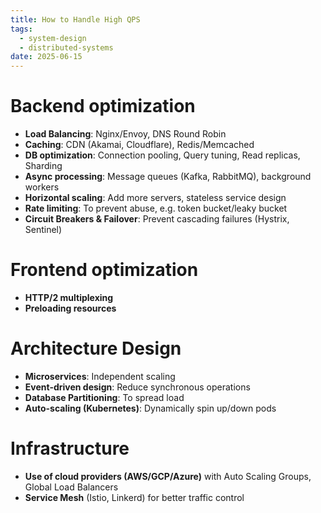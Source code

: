 ```yaml
---
title: How to Handle High QPS
tags:
  - system-design
  - distributed-systems
date: 2025-06-15
---
```


# Backend optimization

- **Load Balancing**: Nginx/Envoy, DNS Round Robin
- **Caching**: CDN (Akamai, Cloudflare), Redis/Memcached
- **DB optimization**: Connection pooling, Query tuning, Read replicas, Sharding
- **Async processing**: Message queues (Kafka, RabbitMQ), background workers
- **Horizontal scaling**: Add more servers, stateless service design
- **Rate limiting**: To prevent abuse, e.g. token bucket/leaky bucket
- **Circuit Breakers & Failover**: Prevent cascading failures (Hystrix, Sentinel)
# Frontend optimization

- **HTTP/2 multiplexing**    
- **Preloading resources**
# Architecture Design

- **Microservices**: Independent scaling
- **Event-driven design**: Reduce synchronous operations
- **Database Partitioning**: To spread load
- **Auto-scaling (Kubernetes)**: Dynamically spin up/down pods  
# Infrastructure

- **Use of cloud providers (AWS/GCP/Azure)** with Auto Scaling Groups, Global Load Balancers
- **Service Mesh** (Istio, Linkerd) for better traffic control